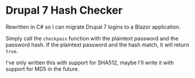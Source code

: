 # Drupal 7 Hash Checker

Rewritten in C# so I can migrate Drupal 7 logins to a Blazor application.

Simply call the `checkpass` function with the plaintext password and the password hash.
If the plaintext password and the hash match, it will return `true`.

I've only written this with support for SHA512, maybe I'll write it with support for MD5 in the future.
